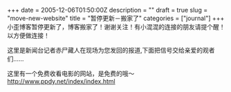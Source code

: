 +++
date = 2005-12-06T01:50:00Z
description = ""
draft = true
slug = "move-new-website"
title = "暂停更新－搬家了"
categories = ["journal"]
+++
小歪博客暂停更新了，博客搬家了！谢谢关注！有小混混的连接的朋友请提个醒！以方便做连接！

这里是新闻台记者赤尸藏人在现场为您发回的报道,下面把信号交给亲爱的观者们......

这里有一个免费收看电影的网站，是免费的哦～http://www.ppdy.net/index/index.html